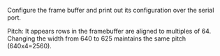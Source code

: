 Configure the frame buffer and print out its configuration
over the serial port.

Pitch: It appears rows in the framebuffer are aligned to multiples of 64.
Changing the width from 640 to 625 maintains the same pitch (640x4=2560).
